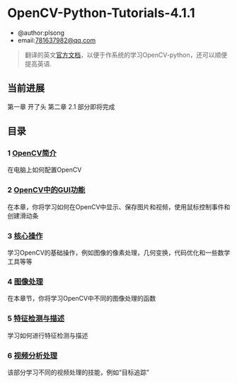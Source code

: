 # OpenCV-Python-Tutorials-4.1.1
* @author:plsong
* email:781637982@qq.com

> 翻译的英文[官方文档](https://docs.opencv.org/4.1.1/d6/d00/tutorial_py_root.html)，以便于作系统的学习OpenCV-python，还可以顺便提高英语.
## 当前进展
第一章 开了头
第二章 2.1 部分即将完成
## 目录
### 1 [OpenCV简介](https://docs.opencv.org/4.1.1/da/df6/tutorial_py_table_of_contents_setup.html)
在电脑上如何配置OpenCV
### 2 [OpenCV中的GUI功能](https://docs.opencv.org/4.1.1/dc/d4d/tutorial_py_table_of_contents_gui.html)
在本章，你将学习如何在OpenCV中显示、保存图片和视频，使用鼠标控制事件和创建滑动条
### 3 [核心操作](https://docs.opencv.org/4.1.1/d7/d16/tutorial_py_table_of_contents_core.html)
学习OpenCV的基础操作，例如图像的像素处理，几何变换，代码优化和一些数学工具等等
### 4 [图像处理](https://docs.opencv.org/4.1.1/d2/d96/tutorial_py_table_of_contents_imgproc.html)
在本章节，你将学习OpenCV中不同的图像处理的函数
### 5 [特征检测与描述](https://docs.opencv.org/4.1.1/db/d27/tutorial_py_table_of_contents_feature2d.html)
学习如何进行特征检测与描述
### 6 [视频分析处理](https://docs.opencv.org/4.1.1/da/dd0/tutorial_table_of_content_video.html)
该部分学习不同的视频处理的技能，例如“目标追踪” 
